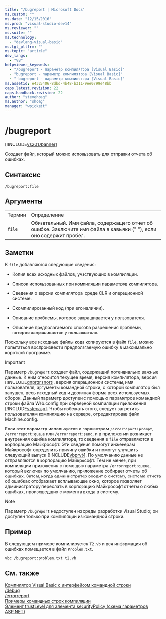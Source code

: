 ```yaml
---
title: "/bugreport | Microsoft Docs"
ms.custom: ""
ms.date: "12/15/2016"
ms.prod: "visual-studio-dev14"
ms.reviewer: ""
ms.suite: ""
ms.technology: 
  - "devlang-visual-basic"
ms.tgt_pltfrm: ""
ms.topic: "article"
dev_langs: 
  - "VB"
helpviewer_keywords: 
  - "/bugreport - параметр компилятора [Visual Basic]"
  - "bugreport - параметр компилятора [Visual Basic]"
  - "-bugreport - параметр компилятора [Visual Basic]"
ms.assetid: e4325406-8dbd-4b48-b311-9ee0799e48bb
caps.latest.revision: 22
caps.handback.revision: 22
author: "stevehoag"
ms.author: "shoag"
manager: "wpickett"
---
```

# /bugreport
[!INCLUDE[vs2017banner](../../../csharp/includes/vs2017banner.md)]

Создает файл, который можно использовать для отправки отчета об ошибках.  
  
## Синтаксис  
  
```  
/bugreport:file  
```  
  
## Аргументы  
  
|||  
|-|-|  
|Термин|Определение|  
|`file`|Обязательный.  Имя файла, содержащего отчет об ошибке.  Заключите имя файла в кавычки \(" "\), если оно содержит пробел.|  
  
## Заметки  
 К `file` добавляются следующие сведения:  
  
-   Копия всех исходных файлов, участвующих в компиляции.  
  
-   Список использованных при компиляции параметров компилятора.  
  
-   Сведения о версии компилятора, среде CLR и операционной системе.  
  
-   Скомпилированный код \(при его наличии\).  
  
-   Описание проблемы, которое запрашивается у пользователя.  
  
-   Описание предполагаемого способа разрешения проблемы, которое запрашивается у пользователя.  
  
 Поскольку все исходные файлы кода копируются в файл `file`, можно попытаться воспроизвести предполагаемую ошибку в максимально короткой программе.  
  
> [!IMPORTANT]
>  Параметр `/bugreport` создает файл, содержащий потенциально важные данные.  К ним относится текущее время, версия компилятора, версия [!INCLUDE[dnprdnshort](../../../csharp/getting-started/includes/dnprdnshort_md.md)], версия операционной системы, имя пользователя, аргументы командной строки, с которой компилятор был запущен, весь исходный код и двоичная форма всех используемых сборок.  Данный параметр доступен с помощью параметров командной строки файла Web.config при серверной компиляции приложения [!INCLUDE[vstecasp](../../../csharp/language-reference/preprocessor-directives/includes/vstecasp_md.md)].  Чтобы избежать этого, следует запретить пользователям компиляцию на сервере, отредактировав файл Machine.config.  
  
 Если этот параметр используется с параметром `/errorreport:prompt`, `/errorreport:queue` или `/errorreport:send`, и в приложении возникает внутренняя ошибка компилятора, то сведения в `file` отправляются в корпорацию Майкрософт.  Эти сведения помогут инженерам Майкрософт определить причину ошибки и помогут улучшить следующий выпуск [!INCLUDE[vbprvb](../../../csharp/programming-guide/concepts/linq/includes/vbprvb_md.md)].  По умолчанию данные не отправляются в корпорацию Майкрософт.  Тем не менее, при компиляции приложения с помощью параметра `/errorreport:queue`, который включен по умолчанию, приложение собирает отчеты об ошибках.  Затем, когда администратор входит в систему, система отчета об ошибках отображает всплывающее окно, которое позволяет администратору переслать в корпорацию Майкрософт отчеты о любых ошибках, произошедших с момента входа в систему.  
  
> [!NOTE]
>  Параметр `/bugreport` недоступен из среды разработки Visual Studio; он доступен только при компиляции из командной строки.  
  
## Пример  
 В следующем примере компилируется `T2.vb` и вся информация об ошибках помещается в файл `Problem.txt`.  
  
```  
vbc /bugreport:problem.txt t2.vb  
```  
  
## См. также  
 [Компилятор Visual Basic с интерфейсом командной строки](../../../visual-basic/reference/command-line-compiler/index.md)   
 [\/debug](../../../visual-basic/reference/command-line-compiler/debug.md)   
 [\/errorreport](../../../visual-basic/reference/command-line-compiler/errorreport.md)   
 [Примеры командных строк компиляции](../../../visual-basic/reference/command-line-compiler/sample-compilation-command-lines.md)   
 [Элемент trustLevel для элемента securityPolicy \(схема параметров ASP.NET\)](http://msdn.microsoft.com/ru-ru/729ab04c-03da-4ee5-86b1-be9d08a09369)